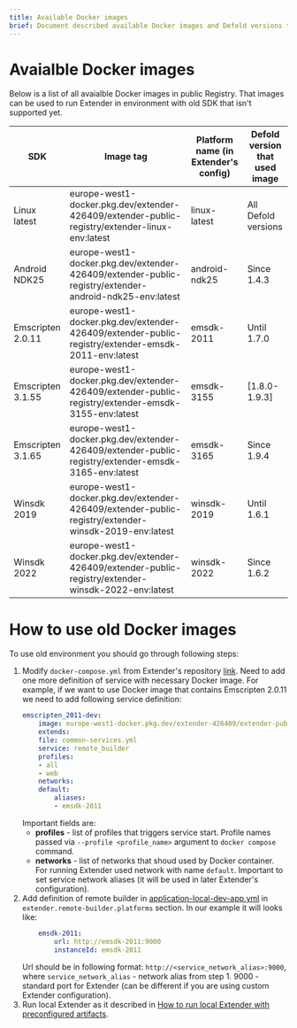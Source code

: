 ```yaml
---
title: Available Docker images
brief: Document described available Docker images and Defold versions that used it
---
```


# Avaialble Docker images
Below is a list of all avaialble Docker images in public Registry. That images can be used to run Extender in environment with old SDK that isn't supported yet.

|SDK|Image tag|Platform name (in Extender's config)|Defold version that used image|
|---|---------|------------------------------------|------------------------------|
|Linux latest|europe-west1-docker.pkg.dev/extender-426409/extender-public-registry/extender-linux-env:latest|linux-latest|All Defold versions|
|Android NDK25|europe-west1-docker.pkg.dev/extender-426409/extender-public-registry/extender-android-ndk25-env:latest|android-ndk25|Since 1.4.3|
|Emscripten 2.0.11|europe-west1-docker.pkg.dev/extender-426409/extender-public-registry/extender-emsdk-2011-env:latest|emsdk-2011|Until 1.7.0|
|Emscripten 3.1.55|europe-west1-docker.pkg.dev/extender-426409/extender-public-registry/extender-emsdk-3155-env:latest|emsdk-3155|[1.8.0-1.9.3]|
|Emscripten 3.1.65|europe-west1-docker.pkg.dev/extender-426409/extender-public-registry/extender-emsdk-3165-env:latest|emsdk-3165|Since 1.9.4|
|Winsdk 2019|europe-west1-docker.pkg.dev/extender-426409/extender-public-registry/extender-winsdk-2019-env:latest|winsdk-2019|Until 1.6.1|
|Winsdk 2022|europe-west1-docker.pkg.dev/extender-426409/extender-public-registry/extender-winsdk-2022-env:latest|winsdk-2022|Since 1.6.2|

# How to use old Docker images
To use old environment you should go through following steps:
1. Modify `docker-compose.yml` from Extender's repository [link](https://github.com/defold/extender/blob/dev/server/docker/docker-compose.yml). Need to add one more definition of service with necessary Docker image. For example, if we want to use Docker image that contains Emscripten 2.0.11 we need to add following service definition:
    ```yml
    emscripten_2011-dev:
        image: europe-west1-docker.pkg.dev/extender-426409/extender-public-registry/extender-emsdk-2011-env:latest
        extends:
        file: common-services.yml
        service: remote_builder
        profiles:
        - all
        - web
        networks:
        default:
            aliases:
            - emsdk-2011
    ```
    Important fields are:
    * **profiles** - list of profiles that triggers service start. Profile names passed via `--profile <profile_name>` argument to `docker compose` command.
    * **networks** - list of networks that shoud used by Docker container. For running Extender used network with name `default`. Important to set service network aliases (it will be used in later Extender's configuration).
2. Add definition of remote builder in [application-local-dev-app.yml](https://github.com/defold/extender/blob/dev/server/configs/application-local-dev-app.yml) in `extender.remote-builder.platforms` section. In our example it will looks like:
    ```yml
        emsdk-2011:
            url: http://emsdk-2011:9000
            instanceId: emsdk-2011
    ```
    Url should be in following format: `http://<service_network_alias>:9000`, where `service_network_alias` - network alias from step 1. 9000 - standard port for Extender (can be different if you are using custom Extender configuration).
3. Run local Extender as it described in [How to run local Extender with preconfigured artifacts](/manuals/extender-local-setup#how-to-run-local-extender-with-preconfigured-artifacts).